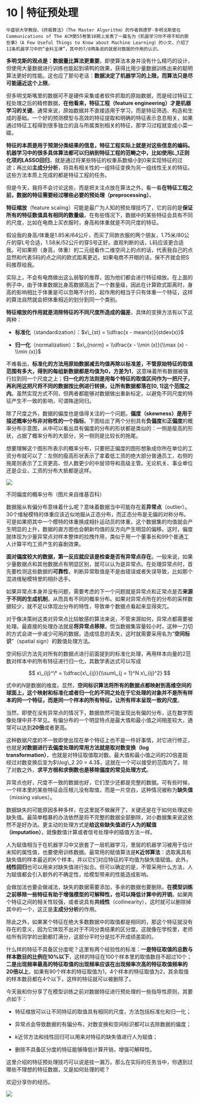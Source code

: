 # 10 | 特征预处理

    华盛顿大学教授、《终极算法》（The Master Algorithm）的作者佩德罗·多明戈斯曾在Communications of The ACM第55卷第10期上发表了一篇名为《机器学习你不得不知的那些事》（A Few Useful Things to Know about Machine Learning）的小文，介绍了12条机器学习中的“金科玉律”，其中的7/8两条说的就是对数据的作用的认识。

**多明戈斯的观点是：数据量比算法更重要**。即使算法本身并没有什么精巧的设计，但使用大量数据进行训练也能起到填鸭的效果，获得比用少量数据训练出来的聪明算法更好的性能。这也应了那句老话：**数据决定了机器学习的上限，而算法只是尽可能逼近这个上限**。

但多明戈斯嘴里的数据可不是硬件采集或者软件抓取的原始数据，而是经过特征工程处理之后的精修数据，**在他看来，特征工程（feature engineering）才是机器学习的关键**。通常来说，原始数据并不直接适用于学习，而是特征筛选、构造和生成的基础。一个好的预测模型与高效的特征提取和明确的特征表示息息相关，如果通过特征工程得到很多独立的且与所属类别相关的特征，那学习过程就变成小菜一碟。

**特征的本质是用于预测分类结果的信息，特征工程实际上就是对这些信息的编码。**机器学习中的很多具体算法都可以归纳到特征工程的范畴之中，比如使用$L\_1$正则化项的**LASSO回归**，就是通过将某些特征的权重系数缩小到0来实现特征的过滤；再比如**主成分分析**，将具有相关性的一组特征变换为另一组线性无关的特征。这些方法本质上完成的都是特征工程的任务。

但是今天，我将不会讨论这些，而是把关注点放在算法之外，看一看**在特征工程之前，数据的特征需要经过哪些必要的预处理（preprocessing）**。

**特征缩放**（feature scaling）可能是最广为人知的预处理技巧了，它的目的是**保证所有的特征数值具有相同的数量级**。在有些情况下，数据中的某些特征会具有不同的尺度，比如在电商上买衣服时，身高和体重就是不同尺度的特征。

假设我的身高/体重是1.85米/64公斤，而买了同款衣服的两个朋友，1.75米/80公斤的穿L号合适，1.58米/52公斤的穿S号正好。直观判断的话，L码应该更合适我。可如果把（身高，体重）的二元组看作二维空间上的点的话，代表我自己的点显然和代表S码的点之间的欧式距离更近。如果电商不开眼的话，保不齐就会把S码推荐给我。

实际上，不会有电商做出这么弱智的推荐，因为他们都会进行特征缩放。在上面的例子中，由于体重数据比身高数据高出了一个数量级，因此在计算欧式距离时，身高的影响相比于体重是可以忽略不计的，起作用的相当于只有体重一个特征，这样的算法自然就会把体重相近的划分到同一个类别。

**特征缩放的作用就是消除特征的不同尺度所造成的偏差**，具体的变换方法有以下这两种：

*   **标准化**（standardization）：$x\_{st} = \\dfrac{x - mean(x)}{stdev(x)}$
    
*   **归一化**（normalization）：$x\_{norm} = \\dfrac{x - \\min (x)}{\\max (x) - \\min (x)}$
    

不难看出，**标准化的方法用原始数据减去均值再除以标准差，不管原始特征的取值范围有多大，得到的每组新数据都是均值为0，方差为1**，这意味着所有数据被强行拉到同一个尺度之上；**归一化的方法则是用每个特征的取值区间作为一把尺子，再利用这把尺将不同的数据按比例进行转换，让所有数据都落在\[0, 1\]这个范围之内**。虽然实现方式不同，但两者都能够对数据做出重新标定，以避免不同尺度的特征产生不一致的影响，可谓殊途同归。

除了尺度之外，数据的偏度也是值得关注的一个问题。**偏度（skewness）是用于描述概率分布非对称性的一个指标**。下图给出了两个分别具有**负偏度**和**正偏度**的概率分布示意图，从中可以看出具有偏度的分布的形状都是类似的：一侧是瘦高的形状，占据了概率分布的大部分，另一侧则是比较长的拖尾。

想要理解这个图形所表示的概率分布，只要把正偏度的图形想象成你所在单位的工资分布就可以了：左侧的瘦高形状表示了拿着低工资的绝大部分普通员工，右侧的拖尾则表示了工资更高、但人数更少的中层领导和高级主管。无论机关、事业单位还是企业，工资的分布大抵都是这样。

![](https://static001.geekbang.org/resource/image/f3/65/f3156d2ed2acd7f32386931469916265.png)

不同偏度的概率分布（图片来自维基百科）

数据服从有偏分布意味着什么呢？意味着数据当中可能存在着**异常点**（outlier）。30个维秘模特的体重应该近似地服从正态分布，而正态分布是无偏的对称分布。可是如果把其中一个模特的体重换成相扑运动员的体重，这个数据集的均值就会产生明显的上升，数据的直方图也会朝新均值的反方向产生明显的偏移。这时，偏度就体现为少量异常点对样本整体的拉拽作用，类似于用一个董事长和99个普通工人计算平均工资产生的喜剧效果。

**面对偏度较大的数据，第一反应就应该是检查是否有异常点存在**。一般来说，如果少量数据点和其他数据点有明显区别，就可以认为是异常点。在处理异常点时，首先要检测这些数据的**可靠性**，判断异常取值是不是由错误或者失误导致，比如那个混进维秘模特里的相扑选手。

如果异常点本身并没有问题，需要考虑的下一个问题就是异常点和正常点是否**来源于不同的生成机制**，从而具有不同的概率分布。如果对异常点所在的分布的采样数据较少，就不足以体现出分布的特性，导致单个数据点看起来显得突兀。

对于像决策树这类对异常点比较敏感的算法来说，不管来源如何，异常点都需要被处理。最直接的处理办法就是**将异常点移除**，但当数据集容量较小时，这种一刀切的方式会进一步减少可用的数据，造成信息的丢失，这时就需要采用名为“**空间标识**”（spatial sign）的数值处理方法。

空间标识方法先对所有的数据点进行前面提到的标准化处理，再用样本向量的2范数对样本中的所有特征进行归一化，其数学表达式可以写成

$$ x\_{ij}^\* = \\dfrac{x\_{ij}}{\\sum\_{j = 1}^N x\_{ij}^2} $$

式中的$N$是数据的维度。显然，**空间标识算法将所有的数据点都映射到高维空间的球面上，这个映射和标准化或者归一化的不同之处在于它处理的对象并不是所有样本的同一个特征，而是同一个样本的所有特征，让所有样本呈现一致的尺度**。

当然，即使在没有异常点的情况下，数据依然可能呈现出有偏的分布，这在数字图像处理中并不罕见。有偏分布的一个明显特点是最大值和最小值之间相差较大，通常可以达到**20倍**或者更高。

这种数据尺度的不一致即使出现在单个特征上也不是一件好事情，对它进行修正，也就是**对数据进行去偏度处理的常用方法就是取对数变换（log transformation）**，也就是对特征取值取对数。最大值和最小值之间的20倍差距经过对数变换后变为$\\log\_2 20 = 4.3$，这就在一个可以接受的范围内了。除了对数之外，**求平方根和求倒数也是移除偏度的常见处理方式**。

异常点也好，尺度不一致的数据也好，它们至少还都是完整的数据。可有些时候，一个样本里的某些特征会压根儿没有取值，而是一片空白，这种情况被称为**缺失值**（missing values）。

数据缺失的可能原因多种多样，在这里就不做展开了，关键还是在于如何处理这些缺失值。最简单粗暴的办法依然是将不完整的数据全部删除，对小数据集来说这依然不是好办法。更主动的处理方式是**给这些缺失值进行人为的赋值（imputation）**，就像数值计算或者信号处理中的插值方法一样。

人为赋值相当于在机器学习中又嵌套了一层机器学习，里层的机器学习被用于估计未知的属性值，也要使用训练数据。最常用的赋值算法是**K近邻算法**：选取离具有缺失值的样本最近的K个样本，并以它们对应特征的平均值为缺失值赋值。此外，**线性回归**也可以用来对缺失值进行拟合。但可以确定的是，不管采用什么方法，人为赋值都会引入额外的不确定性，给模型带来的性能造成影响。

会做加法也要会做减法，缺失的数据需要添加，多余的数据也要删除。**在模型训练之前移除一些特征有助于增强模型的可解释性，也可以降低计算中的开销**。如果两个特征之间的相关性较强，或者说具有**共线性**（collinearity），这时就可以删除掉其中的一个，这正是**主成分分析**的作用。

除此之外，如果某个特征在绝大多数数据中的取值都是相同的，那这个特征就没有存在的意义，因为它体现不出对于不同分类结果的区分度。这就像在学校里，老师给所有同学的出勤都打满分，这部分平时分是拉不开成绩差距的。

什么样的特征不具备区分度呢？这里有两个经验性的标准：**一是特征取值的总数与样本数目的比例在10%以下**，这样的特征在100个样本里的取值数目不超过10个；**二是出现频率最高的特征取值的出现频率应该在出现频率次高的特征取值频率的20倍以上**，如果有90个样本的特征取值为1，4个样本的特征取值为2，其余取值的样本数目都在4个以下，这样的特征就可以被删除了。

今天我和你分享了在模型训练之前对数据特征进行预处理的一些指导性原则，其要点如下：

*   特征缩放可以让不同特征的取值具有相同的尺度，方法包括标准化和归一化；
    
*   异常点会导致数据的有偏分布，对数变换和空间标识都可以去除数据的偏度；
    
*   $k$近邻方法和线性回归可以用来对特征的缺失值进行人为赋值；
    
*   删除不具备区分度的特征能够降低计算开销，增强可解释性。
    

这里介绍的特征预处理技巧可以说是挂一漏万。那么在实际的任务当中，你遇到过哪些不理想的特征数据，又是如何处理的呢？

欢迎分享你的经历。

![](https://static001.geekbang.org/resource/image/ee/42/ee7773e41b2173cf2cc244be529d0c42.jpg)
    